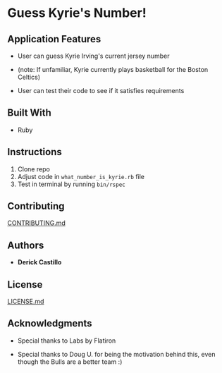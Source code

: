 # Guess Kyrie's Number!


## Application Features

* User can guess Kyrie Irving's current jersey number

* (note: If unfamiliar, Kyrie currently plays basketball for the Boston Celtics)

* User can test their code to see if it satisfies requirements

## Built With

* Ruby

## Instructions

1. Clone repo
2. Adjust code in ```what_number_is_kyrie.rb``` file
3. Test in terminal by running ```bin/rspec```

## Contributing

[CONTRIBUTING.md](https://gist.github.com/dbcastillo/75308bee09c36e8e8aedd58a6de0e37f)

## Authors

* **Derick Castillo**

## License

[LICENSE.md](LICENSE.md)

## Acknowledgments

* Special thanks to Labs by Flatiron

* Special thanks to Doug U. for being the motivation behind this, even though the Bulls are a better team :)
